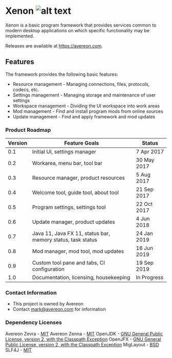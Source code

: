 [build-status]: https://github.com/avereon/xenon/workflows/Avereon%20Xenon%20CI/badge.svg "Build status"

# Xenon ![alt text][build-status]

Xenon is a basic program framework that provides services common to modern
desktop applications on which specific functionality may be implemented. 

Releases are available at https://avereon.com.

## Features
The framework provides the following basic features:

* Resource management - Managing connections, files, protocols, codecs, etc.
* Settings management - Managing storage and maintenance of user settings
* Workspace management - Dividing the UI workspace into work areas 
* Mod management - Find and install program mods from online sources
* Update management - Find and apply framework and mod updates

### Product Roadmap ###

| Version | Feature Goals | Status |
|---|---|---|
|0.1|Initial UI, settings manager| 7 Apr 2017 |
|0.2|Workarea, menu bar, tool bar| 30 May 2017 |
|0.3|Resource manager, product resources| 5 Aug 2017 |
|0.4|Welcome tool, guide tool, about tool| 21 Sep 2017 |
|0.5|Program settings, settings tool| 22 Oct 2017 |
|0.6|Update manager, product updates| 4 Jun 2018 |
|0.7|Java 11, Java FX 11, status bar, memory status, task status| 24 Jan 2019 |
|0.8|Mod manager, mod tool, mod updates | 16 Jun 2019 |
|0.9|Custom tool pane and tabs, CI configuration | 19 Sep 2019 |
|1.0|Documentation, licensing, housekeeping| In Progress |

### Contact Information ###

* This project is owned by Avereon
* Contact mark@avereon.com for information

### Dependency Licenses

Avereon Zevra - [MIT](https://avereon.com/licenses/mit/)
Avereon Zenna - [MIT](https://avereon.com/licenses/mit/)
OpenJDK - [GNU General Public License, version 2, with the Classpath Exception](https://openjdk.java.net/legal/gplv2+ce.html)
OpenJFX - [GNU General Public License, version 2, with the Classpath Exception](https://openjdk.java.net/legal/gplv2+ce.html)
MigLayout - [BSD](http://www.debian.org/misc/bsd.license)
SLF4J - [MIT](https://www.slf4j.org/license.html)
